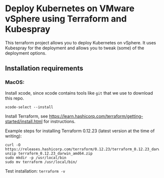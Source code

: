 # Deploy Kubernetes on VMware vSphere using Terraform and Kubespray
This terraform project allows you to deploy Kubernetes on vSphere. It uses Kubespray for the deployment and allows you to tweak (some) of the deployment options.

## Installation requirements

### MacOS:
Install xcode, since xcode contains tools like `git` that we use to download this repo.
```
xcode-select --install
```

Install Terraform, see https://learn.hashicorp.com/terraform/getting-started/install.html for instructions.

Example steps for installing Terraform 0.12.23 (latest version at the time of writing):
```
curl -O https://releases.hashicorp.com/terraform/0.12.23/terraform_0.12.23_darwin_amd64.zip
unzip terraform_0.12.23_darwin_amd64.zip
sudo mkdir -p /usr/local/bin
sudo mv terraform /usr/local/bin/
```

Test installation:
`terraform -v`